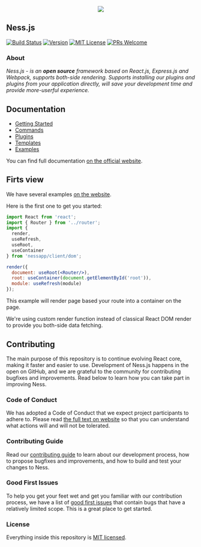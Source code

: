 <p align="center">
  <picture>
    <source media="(prefers-color-scheme: dark)" srcset="https://user-images.githubusercontent.com/106757584/188333735-fe92e2d8-faea-4405-8fab-b77cd32781ac.svg">
    <img src="https://user-images.githubusercontent.com/106757584/188333666-5ee6f31f-0672-411e-b59e-db6c518e0e70.svg">
  </picture>
</p>

## Ness.js
[![Build Status][build-badge]][build] [![Version][version-badge]][package] [![MIT License][license-badge]][license] [![PRs Welcome][prs-welcome-badge]][prs-welcome]

### About

*Ness.js - is an **open source** framework based on React.js, Express.js and Webpack, supports both-side rendering. Supports installing our plugins and plugins from your application directly, will save your development time and provide more-userful experience.*

## Documentation

- [Getting Started](./docs/docs/getting-started/create-new-app.md)
- [Commands](./docs/docs/getting-started/commands.md)
- [Plugins](./docs/docs/plugins/your-own-plugin.md)
- [Templates](./docs/docs/templates/your-own-template.md)
- [Examples](./docs/docs/examples/common.md)

You can find full documentation [on the official website](https://nessapp.vercel.com/).  

## Firts view

We have several examples [on the website](https://nessapp.vercel.app/). 

Here is the first one to get you started:

```jsx
import React from 'react';
import { Router } from '../router';
import { 
  render, 
  useRefresh, 
  useRoot, 
  useContainer 
} from 'nessapp/client/dom';

render({
  document: useRoot(<Router/>), 
  root: useContainer(document.getElementById('root')), 
  module: useRefresh(module)
});
```

This example will render page based your route into a container on the page.

We're using custom render function instead of classical React DOM render to provide you both-side data fetching.

## Contributing

The main purpose of this repository is to continue evolving React core, making it faster and easier to use. Development of Ness.js happens in the open on GitHub, and we are grateful to the community for contributing bugfixes and improvements. Read below to learn how you can take part in improving Ness.

### Code of Conduct

We has adopted a Code of Conduct that we expect project participants to adhere to. Please read [the full text on website](https://nessapp.vercel.app/code-of-conduct) so that you can understand what actions will and will not be tolerated.

### Contributing Guide

Read our [contributing guide](https://nessapp.vercel.app/docs/how-to-contribute) to learn about our development process, how to propose bugfixes and improvements, and how to build and test your changes to Ness.

### Good First Issues

To help you get your feet wet and get you familiar with our contribution process, we have a list of [good first issues](https://github.com/leroywagner/Ness.js/issues/new) that contain bugs that have a relatively limited scope. This is a great place to get started.

### License

Everything inside this repository is [MIT licensed](./license).


<!-- badges -->

[build-badge]: https://img.shields.io/circleci/project/github/leroywagner/Ness.js/master.svg?style=flat-square
[build]: https://circleci.com/gh/leroywagner/Ness.js/tree/master
[version-badge]: https://img.shields.io/npm/v/nessapp.svg?style=flat-square
[package]: https://www.npmjs.com/package/nessapp
[license-badge]: https://img.shields.io/npm/l/nessapp?style=flat-square
[license]: https://opensource.org/licenses/MIT
[prs-welcome-badge]: https://img.shields.io/badge/PRs-welcome-brightgreen.svg?style=flat-square
[prs-welcome]: http://makeapullrequest.com
[lean-core-badge]: https://img.shields.io/badge/Lean%20Core-Extracted-brightgreen.svg?style=flat-square
